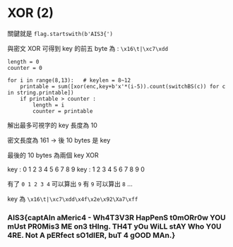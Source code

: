 
# XOR (2)

關鍵就是 `flag.startswith(b'AIS3{')`

與密文 XOR 可得到 key 的前五 byte 為 : `\x16\t|\xc7\xdd`

```python3
length = 0
counter = 0

for i in range(8,13):   # keylen = 8~12
    printable = sum([xor(enc,key+b'x'*(i-5)).count(switchBS(c)) for c in string.printable])
    if printable > counter :
        length = i
        counter = printable
```        

解出最多可視字的 key 長度為 10 

密文長度為 161 -> 後 10 bytes 是 key

最後的 10 bytes 為兩個 key XOR

key : 0 1 2 3 4 5 6 7 8 9 
key : 1 2 3 4 5 6 7 8 9 0

有了 `0 1 2 3 4` 可以算出 `9` 
有 `9` 可以算出 `8` 
...
 
key 為 `\x16\t|\xc7\xdd\x4f\x2e\x92\Xa7\xff`

### AIS3{captAIn aMeric4 - Wh4T3V3R HapPenS t0mORr0w YOU mUst PR0Mis3 ME on3 tHIng. TH4T yOu WiLL stAY Who Y0U 4RE. Not A pERfect sO1dIER, buT 4 gOOD MAn.}
